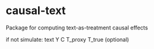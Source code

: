 # causal-text
Package for computing text-as-treatment causal effects



if not simulate:
	text
	Y
	C
	T_proxy
	T_true (optional)


